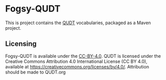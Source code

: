 # Fogsy-QUDT

This is project contains the [QUDT](https://github.com/qudt/qudt-public-repo) vocabularies, packaged as a Maven project.

## Licensing

Fogsy-QUDT is available under the [CC-BY-4.0](https://creativecommons.org/licenses/by/4.0/).
QUDT is licensed under the Creative Commons Attribution 4.0 International License (CC BY 4.0), available at https://creativecommons.org/licenses/by/4.0/. 
Attribution should be made to QUDT.org